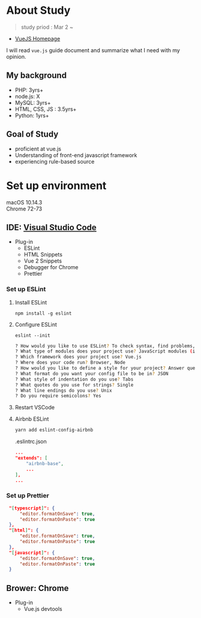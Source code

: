 # About Study

> study priod : Mar 2 ~

- [VueJS Homepage](https://vuejs.org)

I will read `vue.js` guide document and summarize what I need with my opinion.

## My background

- PHP: 3yrs+
- node.js: X
- MySQL: 3yrs+
- HTML, CSS, JS : 3.5yrs+
- Python: 1yrs+

## Goal of Study

- proficient at vue.js
- Understanding of front-end javascript framework
- experiencing rule-based source

# Set up environment

macOS 10.14.3  
Chrome 72-73

## IDE: [Visual Studio Code](https://code.visualstudio.com/)

- Plug-in
  - ESLint
  - HTML Snippets
  - Vue 2 Snippets
  - Debugger for Chrome
  - Prettier

### Set up ESLint

1. Install ESLint
   ```
   npm install -g eslint
   ```
2. Configure ESLint
   ```
   eslint --init
   ```
   ```bash
   ? How would you like to use ESLint? To check syntax, find problems, and enforce code style
   ? What type of modules does your project use? JavaScript modules (import/export)
   ? Which framework does your project use? Vue.js
   ? Where does your code run? Browser, Node
   ? How would you like to define a style for your project? Answer questions about your style
   ? What format do you want your config file to be in? JSON
   ? What style of indentation do you use? Tabs
   ? What quotes do you use for strings? Single
   ? What line endings do you use? Unix
   ? Do you require semicolons? Yes
   ```
3. Restart VSCode

4. Airbnb ESLint
    ```bash
    yarn add eslint-config-airbnb
    ```
    .eslintrc.json
    ```json
    ...
    "extends": [
        "airbnb-base",
        ...
    ],
    ...
    ```

### Set up Prettier
   ```json
    "[typescript]": {
        "editor.formatOnSave": true,
        "editor.formatOnPaste": true    
    },
    "[html]": {
        "editor.formatOnSave": true,
        "editor.formatOnPaste": true    
    },
    "[javascript]": {
        "editor.formatOnSave": true,
        "editor.formatOnPaste": true     
    }
   ```

## Brower: Chrome

- Plug-in
  - Vue.js devtools
